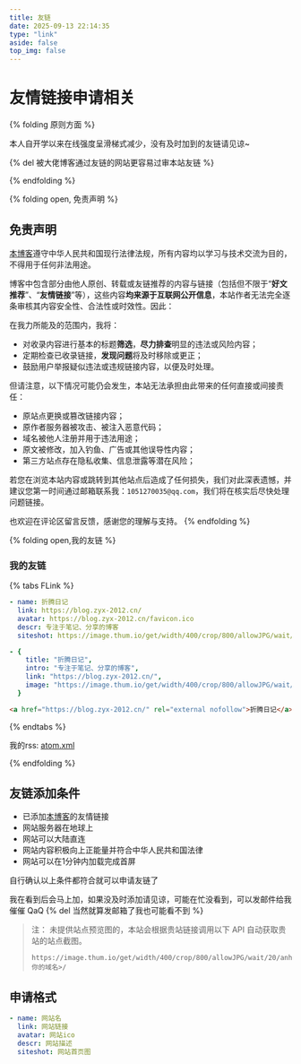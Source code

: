 ```yaml
---
title: 友链
date: 2025-09-13 22:14:35
type: "link"
aside: false
top_img: false
---
```


# 友情链接申请相关

{% folding 原则方面 %}

本人自开学以来在线强度呈滑梯式减少，没有及时加到的友链请见谅~

{% del 被大佬博客通过友链的网站更容易过审本站友链 %}

{% endfolding %}

{% folding open, 免责声明 %}

## 免责声明

[本博客](https://blog.zyx-2012.cn)遵守中华人民共和国现行法律法规，所有内容均以学习与技术交流为目的，不得用于任何非法用途。

博客中包含部分由他人原创、转载或友链推荐的内容与链接（包括但不限于“**好文推荐**”、“**友情链接**”等），这些内容**均来源于互联网公开信息**，本站作者无法完全逐条审核其内容安全性、合法性或时效性。因此：

在我力所能及的范围内，我将：

- 对收录内容进行基本的标题**筛选**，**尽力排查**明显的违法或风险内容；
- 定期检查已收录链接，**发现问题**将及时移除或更正；
- 鼓励用户举报疑似违法或违规链接内容，以便及时处理。

但请注意，以下情况可能仍会发生，本站无法承担由此带来的任何直接或间接责任：

- 原站点更换或篡改链接内容；
- 原作者服务器被攻击、被注入恶意代码；
- 域名被他人注册并用于违法用途；
- 原文被修改，加入钓鱼、广告或其他误导性内容；
- 第三方站点存在隐私收集、信息泄露等潜在风险；

若您在浏览本站内容或跳转到其他站点后造成了任何损失，我们对此深表遗憾，并建议您第一时间通过邮箱联系我：``1051270035@qq.com``，我们将在核实后尽快处理问题链接。

也欢迎在评论区留言反馈，感谢您的理解与支持。
{% endfolding %}

{% folding open,我的友链 %}

### 我的友链

{% tabs FLink %}

<!-- tab Butterfly -->

```yml
- name: 折腾日记
  link: https://blog.zyx-2012.cn/
  avatar: https://blog.zyx-2012.cn/favicon.ico
  descr: 专注于笔记、分享的博客
  siteshot: https://image.thum.io/get/width/400/crop/800/allowJPG/wait/20/anheyu.com/https://blog.zyx-2012.cn/
```

<!-- endtab -->

<!-- tab Fuild -->

```yml
- {
    title: "折腾日记",
    intro: "专注于笔记、分享的博客",
    link: "https://blog.zyx-2012.cn/",
    image: "https://image.thum.io/get/width/400/crop/800/allowJPG/wait/20/anheyu.com/https://blog.zyx-2012.cn/",
  }
```

<!-- endtab -->

<!-- tab html -->

```HTML
<a href="https://blog.zyx-2012.cn/" rel="external nofollow">折腾日记</a>
```

<!-- endtab -->

{% endtabs %}

我的rss: [atom.xml](https://blog.zyx-2012.cn/atom.xml)

{% endfolding %}

## 友链添加条件

- 已添加[本博客](https://blog.zyx-2012.cn)的友情链接
- 网站服务器在地球上
- 网站可以大陆直连
- 网站内容积极向上正能量并符合中华人民共和国法律
- 网站可以在1分钟内加载完成首屏

自行确认以上条件都符合就可以申请友链了

我在看到后会马上加，如果没及时添加请见谅，可能在忙没看到，可以发邮件给我催催 QaQ {% del 当然就算发邮箱了我也可能看不到 %}

> 注：
> 未提供站点预览图的，本站会根据贵站链接调用以下 API 自动获取贵站的站点截图。
> 
> ```url
> https://image.thum.io/get/width/400/crop/800/allowJPG/wait/20/anheyu.com/https://<你的域名>/
> ```

## 申请格式

```yml
- name: 网站名
  link: 网站链接
  avatar: 网站ico
  descr: 网站描述
  siteshot: 网站首页图
```